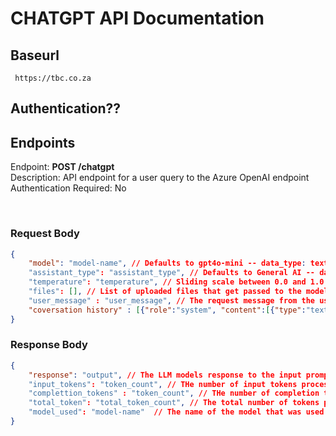 # CHATGPT API Documentation

## Baseurl

``` https://tbc.co.za```

## Authentication?? 

## Endpoints

Endpoint:                   <b> POST /chatgpt </b> <br>
Description:                API endpoint for a user query to the Azure OpenAI endpoint <br>
Authentication Required:    No <br>

<br>

### Request Body

```json
{
    "model": "model-name", // Defaults to gpt4o-mini -- data_type: text
    "assistant_type": "assistant_type", // Defaults to General AI -- data_type: text
    "temperature": "temperature", // Sliding scale between 0.0 and 1.0 -> Defaults to 0.7 -- data_type: float
    "files": [], // List of uploaded files that get passed to the models context - Currently supports 'txt', 'pdf', 'doc', 'docx', 'csv', 'jpg', 'jpeg', 'png'-- data_type: file
    "user_message" : "user_message", // The request message from the user
    "coversation history" : [{"role":"system", "content":[{"type":"text","text":""}]},{"role":"user", "content":[{"type":"text","text":""}]}, {"role":"assisstant", "content":[{"type":"text","text":""}]} ]  // List of the last 5 conversation between user and assistant. This is passed in with the new prompt so that the LLM will have context of previously asked questions -- data_type: list 
}
```

### Response Body

```json
{
    "response": "output", // The LLM models response to the input prompt -- data type: text
    "input_tokens": "token_count", // THe number of input tokens processed -- data type: int
    "complettion_tokens" : "token_count", // THe number of completion tokens processed -- data type: int
    "total_token": "total_token_count", // The total number of tokens procesed -- data type: int
    "model_used": "model-name"  // The name of the model that was used for the completion -- data type: text
}
```
